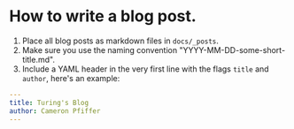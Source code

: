 # How to write a blog post.

1. Place all blog posts as markdown files in `docs/_posts`.
2. Make sure you use the naming convention "YYYY-MM-DD-some-short-title.md".
3. Include a YAML header in the very first line with the flags `title` and `author`, here's an example:

```yaml
---
title: Turing's Blog
author: Cameron Pfiffer
---
```
